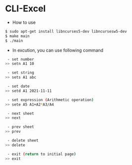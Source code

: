 # CLI-Excel

* How to use

```bash
$ sudo apt-get install libncurses5-dev libncursesw5-dev
$ make main
$ ./main
```

* In excution, you can use following command

```bash
 - set number
>> setn A1 10 

 - set string
>> sets A1 abc

 - set date
>> setd A1 2021-11-11

 - set expression (Arithmetic operation)
>> sete A5 A1+A2*A3/A4

 - next sheet
>> next

 - prev sheet
>> prev

 - delete sheet
>> delete

 - exit (return to initial page)
>> exit
```